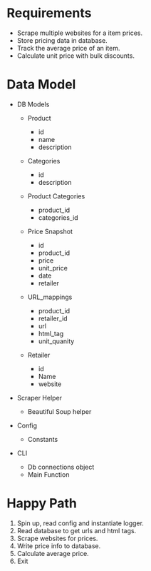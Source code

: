 # Requirements

* Scrape multiple websites for a item prices.
* Store pricing data in database.
* Track the average price of an item.
* Calculate unit price with bulk discounts.


# Data Model

* DB Models
    * Product
        * id
        * name
        * description

    * Categories
        * id
        * description

    * Product Categories
        * product_id
        * categories_id

    * Price Snapshot
        * id
        * product_id
        * price
        * unit_price
        * date
        * retailer

    * URL_mappings
        * product_id
        * retailer_id
        * url
        * html_tag
        * unit_quanity

    * Retailer
        * id
        * Name
        * website


* Scraper Helper
    * Beautiful Soup helper

* Config
    * Constants

* CLI
    * Db connections object
    * Main Function


# Happy Path
 1. Spin up, read config and instantiate logger.
 2. Read database to get urls and html tags.
 3. Scrape websites for prices.
 4. Write price info to database.
 5. Calculate average price.
 6. Exit
